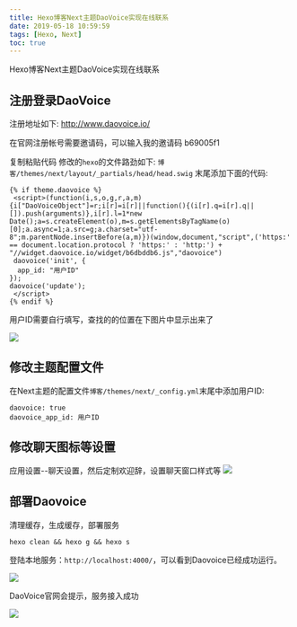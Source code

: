 ```yaml
---
title: Hexo博客Next主题DaoVoice实现在线联系
date: 2019-05-18 10:59:59
tags: [Hexo, Next]
toc: true
---
```


Hexo博客Next主题DaoVoice实现在线联系
<!--more-->
## 注册登录DaoVoice
注册地址如下:
http://www.daovoice.io/

在官网注册帐号需要邀请码，可以输入我的邀请码 b69005f1 

复制粘贴代码
修改的`hexo`的文件路劲如下: `博客/themes/next/layout/_partials/head/head.swig` 末尾添加下面的代码:

```
{% if theme.daovoice %}
 <script>(function(i,s,o,g,r,a,m){i["DaoVoiceObject"]=r;i[r]=i[r]||function(){(i[r].q=i[r].q||[]).push(arguments)},i[r].l=1*new Date();a=s.createElement(o),m=s.getElementsByTagName(o)[0];a.async=1;a.src=g;a.charset="utf-8";m.parentNode.insertBefore(a,m)})(window,document,"script",('https:' == document.location.protocol ? 'https:' : 'http:') + "//widget.daovoice.io/widget/b6dbddb6.js","daovoice")
 daovoice('init', {
  app_id: "用户ID"
});
daovoice('update');
 </script>
{% endif %}

```
用户ID需要自行填写，查找的的位置在下图片中显示出来了


![](https://img-blog.nos-eastchina1.126.net/blog/Hexo_Daovoice1.png)



## 修改主题配置文件
在Next主题的配置文件`博客/themes/next/_config.yml`末尾中添加用户ID:
```
daovoice: true
daovoice_app_id: 用户ID

```

## 修改聊天图标等设置
应用设置--聊天设置，然后定制欢迎辞，设置聊天窗口样式等
![](https://img-blog.nos-eastchina1.126.net/blog/Hexo_Daovoice2.png)
## 部署Daovoice
清理缓存，生成缓存，部署服务
```
hexo clean && hexo g && hexo s
```
登陆本地服务：`http://localhost:4000/`，可以看到Daovoice已经成功运行。

![](https://img-blog.nos-eastchina1.126.net/blog/Hexo_Daovoice3.png)

DaoVoice官网会提示，服务接入成功

![](https://img-blog.nos-eastchina1.126.net/blog/Hexo_Daovoice4.png)

